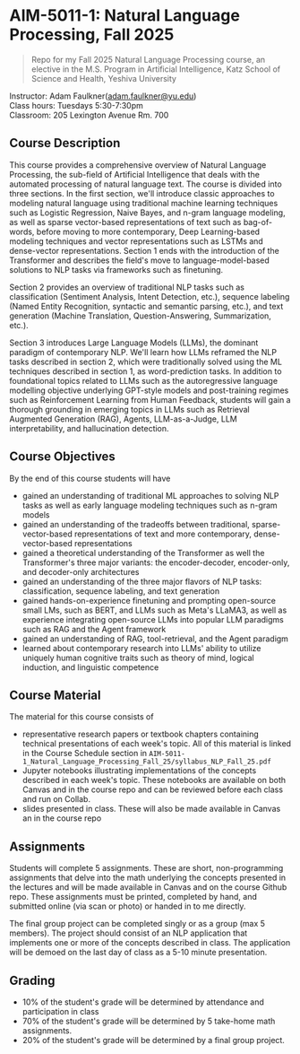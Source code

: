 # AIM-5011-1: Natural Language Processing, Fall 2025

> Repo for my Fall 2025 Natural Language Processing course, an elective in the M.S. Program in Artificial Intelligence, Katz School of Science and Health, Yeshiva University


Instructor: Adam Faulkner(adam.faulkner@yu.edu) \
Class hours: Tuesdays 5:30-7:30pm  \
Classroom: 205 Lexington Avenue Rm. 700 

## Course Description

This course provides a comprehensive overview of Natural Language Processing, the sub-field of Artificial Intelligence that deals with the automated processing of natural language text. The course is divided into three sections. In the first section, we'll introduce classic approaches to modeling natural language using traditional machine learning techniques such as Logistic Regression, Naive Bayes, and n-gram language modeling, as well as sparse vector-based representations of text such as bag-of-words, before moving to more contemporary, Deep Learning-based modeling techniques and vector representations such as LSTMs and dense-vector representations. Section 1 ends with the introduction of the Transformer and describes the field's move to language-model-based solutions to NLP tasks via frameworks such as finetuning. 

Section 2 provides an overview of traditional NLP tasks such as classification (Sentiment Analysis, Intent Detection, etc.), sequence labeling (Named Entity Recognition, syntactic and semantic parsing, etc.), and text generation (Machine Translation, Question-Answering, Summarization, etc.).


Section 3 introduces Large Language Models (LLMs), the dominant paradigm of contemporary NLP. We'll learn how LLMs reframed the NLP tasks described in section 2, which were traditionally solved using the ML techniques described in section 1, as word-prediction tasks.  In addition to foundational topics related to LLMs such as the autoregressive language modelling objective underlying GPT-style models and post-training regimes such as Reinforcement Learning from Human Feedback, students will gain a thorough grounding in emerging topics in LLMs such as Retrieval Augmented Generation (RAG), Agents,  LLM-as-a-Judge, LLM interpretability, and hallucination detection.

## Course Objectives
By the end of this course students will have

* gained an understanding of traditional ML approaches to solving NLP tasks as well as early language modeling techniques such as n-gram models
* gained an understanding of the tradeoffs between traditional, sparse-vector-based representations of text and more contemporary, dense-vector-based representations
* gained a theoretical understanding of the Transformer as well the Transformer's three major variants: the encoder-decoder, encoder-only, and decoder-only architectures
* gained an understanding of the three major flavors of NLP tasks: classification, sequence labeling, and text generation
* gained hands-on-experience finetuning and prompting open-source small LMs, such as BERT, and LLMs such as Meta's LLaMA3, as well as experience integrating open-source LLMs into popular LLM paradigms such as RAG and the Agent framework
* gained an understanding of RAG, tool-retrieval, and the Agent paradigm 
*  learned about contemporary research into LLMs' ability to utilize uniquely human cognitive traits such as theory of mind, logical induction, and linguistic competence


## Course Material
The material for this course consists of 

* representative research papers or textbook chapters containing technical presentations of each week's topic. All of this material is linked in the Course Schedule section in `AIM-5011-1_Natural_Language_Processing_Fall_25/syllabus_NLP_Fall_25.pdf`
* Jupyter notebooks illustrating implementations of the concepts described in each week's topic. These notebooks are available on both Canvas and in the course repo and can be reviewed before each class and run on Collab.  
* slides presented in class. These will also be made available in Canvas an in the course repo


## Assignments
Students will complete 5 assignments. These are short, non-programming assignments that delve into the math underlying the concepts presented in the lectures and will be made available in Canvas and on the course Github repo. These assignments must be printed, completed by hand, and submitted online (via scan or photo) or handed in to me directly. 

The final group project can be completed singly or as a group (max 5 members). The project should consist of an NLP application that implements one or more of the concepts described in class. The application will be demoed on the last day of class as a 5-10 minute presentation. 

## Grading


* 10% of the student's grade will be determined by attendance and participation in class
* 70% of the student's  grade will be determined by 5 take-home math assignments.
* 20% of the student's grade will be determined by a final group project.


